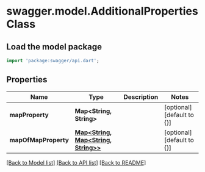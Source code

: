 # swagger.model.AdditionalPropertiesClass

## Load the model package
```dart
import 'package:swagger/api.dart';
```

## Properties
Name | Type | Description | Notes
------------ | ------------- | ------------- | -------------
**mapProperty** | **Map&lt;String, String&gt;** |  | [optional] [default to {}]
**mapOfMapProperty** | [**Map&lt;String, Map&lt;String, String&gt;&gt;**](Map.md) |  | [optional] [default to {}]

[[Back to Model list]](../README.md#documentation-for-models) [[Back to API list]](../README.md#documentation-for-api-endpoints) [[Back to README]](../README.md)

